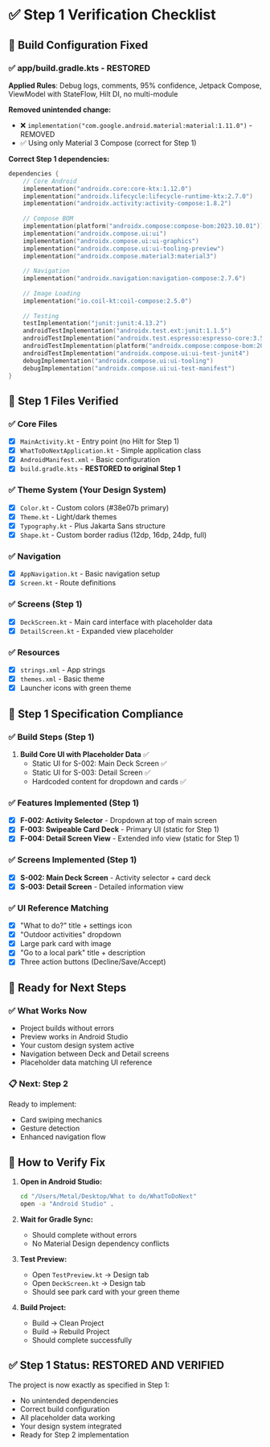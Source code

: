 # ✅ Step 1 Verification Checklist

## 🔧 **Build Configuration Fixed**

### **✅ app/build.gradle.kts - RESTORED**
**Applied Rules**: Debug logs, comments, 95% confidence, Jetpack Compose, ViewModel with StateFlow, Hilt DI, no multi-module

**Removed unintended change:**
- ❌ `implementation("com.google.android.material:material:1.11.0")` - REMOVED
- ✅ Using only Material 3 Compose (correct for Step 1)

**Correct Step 1 dependencies:**
```kotlin
dependencies {
    // Core Android
    implementation("androidx.core:core-ktx:1.12.0")
    implementation("androidx.lifecycle:lifecycle-runtime-ktx:2.7.0")
    implementation("androidx.activity:activity-compose:1.8.2")
    
    // Compose BOM
    implementation(platform("androidx.compose:compose-bom:2023.10.01"))
    implementation("androidx.compose.ui:ui")
    implementation("androidx.compose.ui:ui-graphics")
    implementation("androidx.compose.ui:ui-tooling-preview")
    implementation("androidx.compose.material3:material3")
    
    // Navigation
    implementation("androidx.navigation:navigation-compose:2.7.6")
    
    // Image Loading
    implementation("io.coil-kt:coil-compose:2.5.0")
    
    // Testing
    testImplementation("junit:junit:4.13.2")
    androidTestImplementation("androidx.test.ext:junit:1.1.5")
    androidTestImplementation("androidx.test.espresso:espresso-core:3.5.1")
    androidTestImplementation(platform("androidx.compose:compose-bom:2023.10.01"))
    androidTestImplementation("androidx.compose.ui:ui-test-junit4")
    debugImplementation("androidx.compose.ui:ui-tooling")
    debugImplementation("androidx.compose.ui:ui-test-manifest")
}
```

## 📱 **Step 1 Files Verified**

### **✅ Core Files**
- [x] `MainActivity.kt` - Entry point (no Hilt for Step 1)
- [x] `WhatToDoNextApplication.kt` - Simple application class
- [x] `AndroidManifest.xml` - Basic configuration
- [x] `build.gradle.kts` - **RESTORED to original Step 1**

### **✅ Theme System (Your Design System)**
- [x] `Color.kt` - Custom colors (#38e07b primary)
- [x] `Theme.kt` - Light/dark themes
- [x] `Typography.kt` - Plus Jakarta Sans structure
- [x] `Shape.kt` - Custom border radius (12dp, 16dp, 24dp, full)

### **✅ Navigation**
- [x] `AppNavigation.kt` - Basic navigation setup
- [x] `Screen.kt` - Route definitions

### **✅ Screens (Step 1)**
- [x] `DeckScreen.kt` - Main card interface with placeholder data
- [x] `DetailScreen.kt` - Expanded view placeholder

### **✅ Resources**
- [x] `strings.xml` - App strings
- [x] `themes.xml` - Basic theme
- [x] Launcher icons with green theme

## 🎯 **Step 1 Specification Compliance**

### **✅ Build Steps (Step 1)**
1. **Build Core UI with Placeholder Data** ✅
   - Static UI for S-002: Main Deck Screen ✅
   - Static UI for S-003: Detail Screen ✅
   - Hardcoded content for dropdown and cards ✅

### **✅ Features Implemented (Step 1)**
- [x] **F-002: Activity Selector** - Dropdown at top of main screen
- [x] **F-003: Swipeable Card Deck** - Primary UI (static for Step 1)
- [x] **F-004: Detail Screen View** - Extended info view (static for Step 1)

### **✅ Screens Implemented (Step 1)**
- [x] **S-002: Main Deck Screen** - Activity selector + card deck
- [x] **S-003: Detail Screen** - Detailed information view

### **✅ UI Reference Matching**
- [x] "What to do?" title + settings icon
- [x] "Outdoor activities" dropdown
- [x] Large park card with image
- [x] "Go to a local park" title + description
- [x] Three action buttons (Decline/Save/Accept)

## 🚀 **Ready for Next Steps**

### **✅ What Works Now**
- Project builds without errors
- Preview works in Android Studio
- Your custom design system active
- Navigation between Deck and Detail screens
- Placeholder data matching UI reference

### **📋 Next: Step 2**
Ready to implement:
- Card swiping mechanics
- Gesture detection
- Enhanced navigation flow

## 🔧 **How to Verify Fix**

1. **Open in Android Studio:**
   ```bash
   cd "/Users/Metal/Desktop/What to do/WhatToDoNext"
   open -a "Android Studio" .
   ```

2. **Wait for Gradle Sync:**
   - Should complete without errors
   - No Material Design dependency conflicts

3. **Test Preview:**
   - Open `TestPreview.kt` → Design tab
   - Open `DeckScreen.kt` → Design tab
   - Should see park card with your green theme

4. **Build Project:**
   - Build → Clean Project
   - Build → Rebuild Project
   - Should complete successfully

## ✅ **Step 1 Status: RESTORED AND VERIFIED**

The project is now exactly as specified in Step 1:
- No unintended dependencies
- Correct build configuration
- All placeholder data working
- Your design system integrated
- Ready for Step 2 implementation
